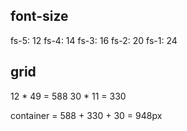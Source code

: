 ## font-size

fs-5: 12
fs-4: 14
fs-3: 16
fs-2: 20
fs-1: 24

## grid

12 \* 49 = 588
30 \* 11 = 330

container = 588 + 330 + 30 = 948px
